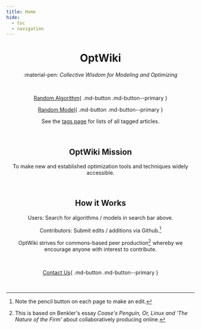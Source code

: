 ```yaml
---
title: Home
hide:
  - toc
  - navigation
---
```


<script>
  var models = [
      'https://www.optwiki.site/model/lasso',
      'https://www.optwiki.site/model/lasso'
  ];

  function randomModel() {
      var i = parseInt(Math.random() * models.length);
      location.href = models[i];
  }
</script>

<center>
  
<h1>OptWiki</h1>

:material-pen: _Collective Wisdom for Modeling and Optimizing_

<br>

[Random Algorithm](https://optwiki.site/algorithm/frank-wolfe){ .md-button .md-button--primary } 

[Random Model](https://www.optwiki.site/model/lasso){ .md-button .md-button--primary } 

See the [tags page](https://www.optwiki.site/tags) for lists of all tagged articles.

<br>

## OptWiki Mission

To make new and established optimization tools and techniques widely accessible.

<br>

## How it Works

Users: Search for algorithms / models in search bar above.

Contributors: Submit edits / additions via Github.[^1] 

[^1]: Note the pencil button on each page to make an edit.

OptWiki strives for commons-based peer production[^2] whereby we encourage anyone with interest to contribute.

[^2]: This is based on Benkler's essay _Coase's Penguin, Or, Linux and 'The Nature of the Firm'_ about collaboratively producing online.

<br>

[Contact Us](https://form.jotform.com/heatonforms/contact){ .md-button .md-button--primary }

<br>
  
<!-- <a href="#" onclick="randomModel();">Random Model</a> -->

</center>
